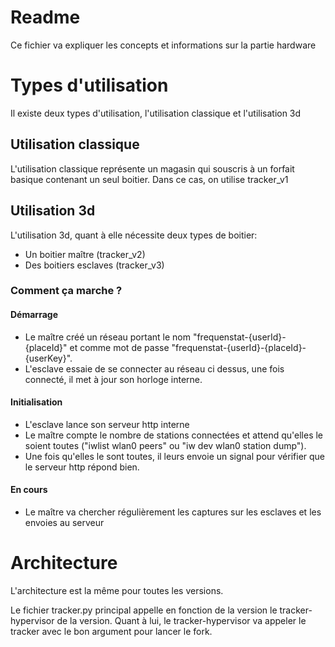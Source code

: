 # Readme
Ce fichier va expliquer les concepts et informations sur la partie hardware

# Types d'utilisation

Il existe deux types d'utilisation, l'utilisation classique et l'utilisation 3d

## Utilisation classique
L'utilisation classique représente un magasin qui souscris à un forfait basique contenant un seul boitier.
Dans ce cas, on utilise tracker_v1

## Utilisation 3d
L'utilisation 3d, quant à elle nécessite deux types de boitier:

- Un boitier maître (tracker_v2)
- Des boitiers esclaves (tracker_v3)

### Comment ça marche ?

#### Démarrage
- Le maître créé un réseau portant le nom "frequenstat-{userId}-{placeId}" et comme mot de passe "frequenstat-{userId}-{placeId}-{userKey}".
- L'esclave essaie de se connecter au réseau ci dessus, une fois connecté, il met à jour son horloge interne.

#### Initialisation
- L'esclave lance son serveur http interne
- Le maître compte le nombre de stations connectées et attend qu'elles le soient toutes ("iwlist wlan0 peers" ou "iw dev wlan0 station dump").
- Une fois qu'elles le sont toutes, il leurs envoie un signal pour vérifier que le serveur http répond bien.

#### En cours
- Le maître va chercher régulièrement les captures sur les esclaves et les envoies au serveur


# Architecture

L'architecture est la même pour toutes les versions.

Le fichier tracker.py principal appelle en fonction de la version le tracker-hypervisor de la version.
Quant à lui, le tracker-hypervisor va appeler le tracker avec le bon argument pour lancer le fork.